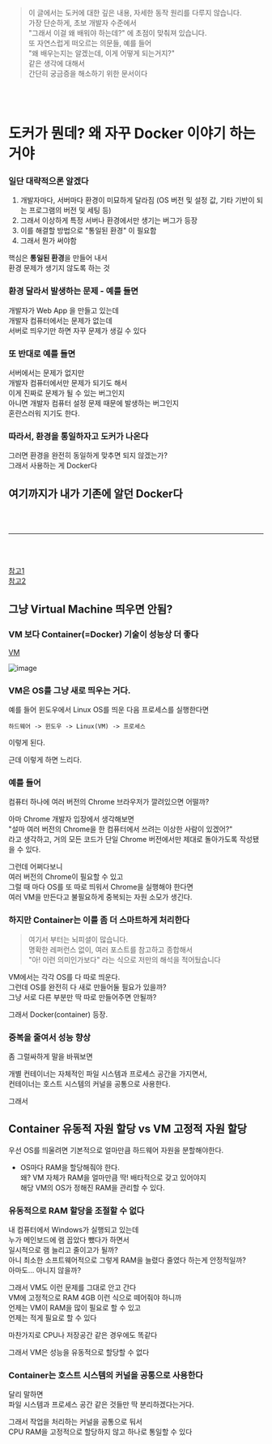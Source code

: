> 이 글에서는 도커에 대한 깊은 내용, 자세한 동작 원리를 다루지 않습니다.   
> 가장 단순하게, 초보 개발자 수준에서   
> "그래서 이걸 왜 배워야 하는데?" 에 초점이 맞춰져 있습니다.   
> 또 자연스럽게 떠오르는 의문들, 예를 들어  
> "왜 배우는지는 알겠는데, 이게 어떻게 되는거지?"  
> 같은 생각에 대해서   
> 간단히 궁금증을 해소하기 위한 문서이다  

<br><br>  

# 도커가 뭔데? 왜 자꾸 Docker 이야기 하는거야  
  
### 일단 대략적으론 알겠다  
  
1. 개발자마다, 서버마다 환경이 미묘하게 달라짐 (OS 버전 및 설정 값, 기타 기반이 되는 프로그램의 버전 및 세팅 등)   
2. 그래서 이상하게 특정 서버나 환경에서만 생기는 버그가 등장  
3. 이를 해결할 방법으로 "통일된 환경" 이 필요함  
4. 그래서 뭔가 써야함    
  
핵심은 **통일된 환경**을 만들어 내서    
환경 문제가 생기지 않도록 하는 것    
  
### 환경 달라서 발생하는 문제 - 예를 들면  
개발자가 Web App 을 만들고 있는데  
개발자 컴퓨터에서는 문제가 없는데  
서버로 띄우기만 하면 자꾸 문제가 생길 수 있다  
  
### 또 반대로 예를 들면     
서버에서는 문제가 없지만  
개발자 컴퓨터에서만 문제가 되기도 해서  
이게 진짜로 문제가 될 수 있는 버그인지  
아니면 개발자 컴퓨터 설정 문제 때문에 발생하는 버그인지  
혼란스러워 지기도 한다.  
  
### 따라서, 환경을 통일하자고 도커가 나온다   
그러면 환경을 완전히 동일하게 맞추면 되지 않겠는가?  
그래서 사용하는 게 Docker다  
  
## 여기까지가 내가 기존에 알던 Docker다  

<br><br>  

---

<br><br>  

[참고1](https://bscnote.tistory.com/52)  
[참고2](https://medium.com/@darkrasid/docker%EC%99%80-vm-d95d60e56fdd)  
  
  
## 그냥 Virtual Machine 띄우면 안됨?  
  
### VM 보다 Container(=Docker) 기술이 성능상 더 좋다  
[VM](https://medium.com/@darkrasid/docker%EC%99%80-vm-d95d60e56fdd)  
  
![image](https://user-images.githubusercontent.com/101965836/235103987-01689ca1-14e8-4bbf-88f4-3aa8ee3bef65.png)  
  
### VM은 OS를 그냥 새로 띄우는 거다.   
예를 들어 윈도우에서 Linux OS를 띄운 다음 프로세스를 실행한다면   
   
```
하드웨어 -> 윈도우 -> Linux(VM) -> 프로세스  
```
이렇게 된다.    
    
근데 이렇게 하면 느리다.  
  
### 예를 들어  
컴퓨터 하나에 여러 버전의 Chrome 브라우저가 깔려있으면 어떨까?  
  
아마 Chrome 개발자 입장에서 생각해보면  
"설마 여러 버전의 Chrome을 한 컴퓨터에서 쓰려는 이상한 사람이 있겠어?"  
라고 생각하고, 거의 모든 코드가 단일 Chrome 버전에서만 제대로 돌아가도록 작성됐을 수 있다.  
  
그런데 어쩌다보니  
여러 버전의 Chrome이 필요할 수 있고  
그럴 때 마다 OS를 또 따로 띄워서 Chrome을 실행해야 한다면  
여러 VM을 만든다고 불필요하게 중복되는 자원 소모가 생긴다.  
  
### 하지만 Container는 이를 좀 더 스마트하게 처리한다  

> 여기서 부터는 뇌피셜이 많습니다.  
> 명확한 레퍼런스 없이, 여러 포스트를 참고하고 종합해서  
> "아! 이런 의미인가보다" 라는 식으로 저만의 해석을 적어뒀습니다    
  
VM에서는 각각 OS를 다 따로 띄운다.  
그런데 OS를 완전히 다 새로 만들어둘 필요가 있을까?  
그냥 서로 다른 부분만 딱 따로 만들어주면 안될까?  
  
그래서 Docker(container) 등장.    
  
### 중복을 줄여서 성능 향상  
좀 그럴싸하게 말을 바꿔보면  
  
개별 컨테이너는 자체적인 파일 시스템과 프로세스 공간을 가지면서,  
컨테이너는 호스트 시스템의 커널을 공통으로 사용한다.  
  
그래서 
  
## Container 유동적 자원 할당 vs VM 고정적 자원 할당      
우선 OS를 띄울려면 기본적으로 얼마만큼 하드웨어 자원을 분할해야한다.  
  
- OS마다 RAM을 할당해줘야 한다.  
왜? VM 자체가 RAM을 얼마만큼 딱! 배타적으로 갖고 있어야지  
해당 VM의 OS가 정해진 RAM을 관리할 수 있다.  

### 유동적으로 RAM 할당을 조절할 수 없다      
내 컴퓨터에서 Windows가 실행되고 있는데  
누가 메인보드에 램 꼽았다 뺐다가 하면서   
일시적으로 램 늘리고 줄이고가 될까?  
아니 최소한 소프트웨어적으로 그렇게 RAM을 늘렸다 줄였다 하는게 안정적일까?  
아마도... 아니지 않을까?  
  
그래서 VM도 이런 문제를 그대로 안고 간다  
VM에 고정적으로 RAM 4GB 이런 식으로 떼어줘야 하니까  
언제는 VM이 RAM을 많이 필요로 할 수 있고  
언제는 적게 필요로 할 수 있다  
  
마찬가지로 CPU나 저장공간 같은 경우에도 똑같다  
  
그래서 VM은 성능을 유동적으로 할당할 수 없다  
  
### Container는 호스트 시스템의 커널을 공통으로 사용한다   
달리 말하면  
파일 시스템과 프로세스 공간 같은 것들만 딱 분리하겠다는거다.  
  
그래서 작업을 처리하는 커널을 공통으로 둬서  
CPU RAM을 고정적으로 할당하지 않고 하나로 통일할 수 있다    
  
